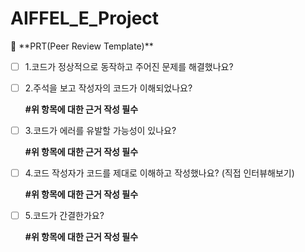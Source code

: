 # AIFFEL_E_Project

<aside>
🔑 **PRT(Peer Review Template)**

- [ ]  1.코드가 정상적으로 동작하고 주어진 문제를 해결했나요?
- [ ]  2.주석을 보고 작성자의 코드가 이해되었나요?
    
    **#위 항목에 대한 근거 작성 필수**
    
- [ ]  3.코드가 에러를 유발할 가능성이 있나요?
    
    **#위 항목에 대한 근거 작성 필수**
    
- [ ]  4.코드 작성자가 코드를 제대로 이해하고 작성했나요? (직접 인터뷰해보기)
    
    **#위 항목에 대한 근거 작성 필수**
    
- [ ]  5.코드가 간결한가요?
    
    **#위 항목에 대한 근거 작성 필수**
    
</aside>
